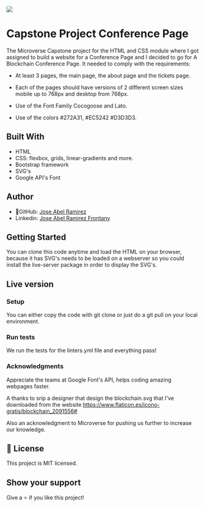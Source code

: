 ![](https://img.shields.io/badge/Microverse-blueviolet)


# Capstone Project Conference Page

The Microverse Capstone project for the HTML and CSS module where I got assigned to build a website for a Conference Page and I decided to go for A Blockchain Conference Page. It needed to comply with the requirements: 

- At least 3 pages, the main page, the about page and the tickets page.

- Each of the pages should have versions of 2 different screen sizes mobile up to 768px and desktop from 768px.

- Use of the Font Family Cocogoose and Lato.

- Use of the colors #272A31, #EC5242 #D3D3D3.


<!-- ![screenshot](./app_screenshot.png) -->


## Built With

- HTML
- CSS: flexbox, grids, linear-gradients and more.
- Bootstrap framework
- SVG's
- Google API's Font


## Author

- 👤GitHub: [Jose Abel Ramirez](https://github.com/jose-Abel)
- Linkedin: [Jose Abel Ramirez Frontany](https://www.linkedin.com/in/jose-abel-ramirez-frontany-7674a842/)


## Getting Started

You can clone this code anytime and load the HTML on your browser, because it has SVG's needs to be loaded on a webserver so you could install the live-server package in order to display the SVG's.


## Live version


### Setup

You can either copy the code with git clone or just do a git pull on your local environment.


### Run tests

We run the tests for the linters.yml file and everything pass!


### Acknowledgments

Appreciate the teams at Google Font's API, helps coding amazing webpages faster.

A thanks to srip a designer that design the blockchain.svg that I've downloaded from the website https://www.flaticon.es/icono-gratis/blockchain_2091556#

Also an acknowledgment to Microverse for pushing us further to increase our knowledge.


## 📝 License

This project is MIT licensed.


## Show your support

Give a ⭐️ if you like this project!